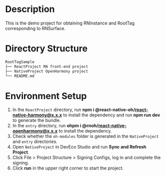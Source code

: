 # Description
This is the demo project for obtaining RNInstance and RootTag corresponding to RNSurface.


# Directory Structure

```md
RootTagSample
├── ReactProject RN front-end project
├── NativeProject OpenHarmony project
└── README.md
```


# Environment Setup
1. In the `ReactProject` directory, run **npm i @react-native-oh/react-native-harmony@x.x.x** to install the dependency and run **npm run dev** to generate the bundle.
2. In the `entry` directory, run **ohpm i @rnoh/react-native-openharmony@x.x.x** to install the dependency.
3. Check whether the `oh-modules` folder is generated in the `NativeProject` and `entry` directories.
4. Open `NativeProject` in DevEco Studio and run **Sync and Refresh Project**.
5. Click File > Project Structure > Signing Configs, log in and complete the signing.
6. Click **run** in the upper right corner to start the project.
